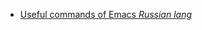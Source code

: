 - [Useful commands of Emacs _Russian lang_](https://github.com/nicodimuscanis/the-recepies/blob/master/using-emacs/useful-commands-ru.md)
